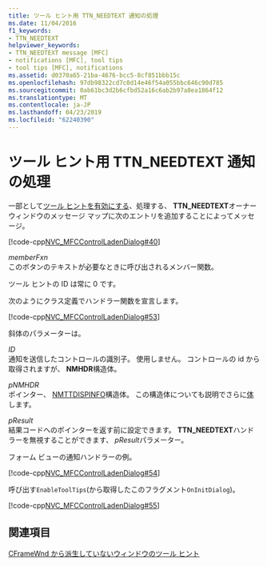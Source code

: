 ```yaml
---
title: ツール ヒント用 TTN_NEEDTEXT 通知の処理
ms.date: 11/04/2016
f1_keywords:
- TTN_NEEDTEXT
helpviewer_keywords:
- TTN_NEEDTEXT message [MFC]
- notifications [MFC], tool tips
- tool tips [MFC], notifications
ms.assetid: d0370a65-21ba-4676-bcc5-8cf851bbb15c
ms.openlocfilehash: 97db98322cd7c0d14e46f54a055bbc646c90d785
ms.sourcegitcommit: 0ab61bc3d2b6cfbd52a16c6ab2b97a8ea1864f12
ms.translationtype: MT
ms.contentlocale: ja-JP
ms.lasthandoff: 04/23/2019
ms.locfileid: "62240390"
---
```

# <a name="handling-ttnneedtext-notification-for-tool-tips"></a>ツール ヒント用 TTN_NEEDTEXT 通知の処理

一部として[ツール ヒントを有効にする](../mfc/enabling-tool-tips.md)、処理する、 **TTN_NEEDTEXT**オーナー ウィンドウのメッセージ マップに次のエントリを追加することによってメッセージ。

[!code-cpp[NVC_MFCControlLadenDialog#40](../mfc/codesnippet/cpp/handling-ttn-needtext-notification-for-tool-tips_1.cpp)]

*memberFxn*<br/>
このボタンのテキストが必要なときに呼び出されるメンバー関数。

ツール ヒントの ID は常に 0 です。

次のようにクラス定義でハンドラー関数を宣言します。

[!code-cpp[NVC_MFCControlLadenDialog#53](../mfc/codesnippet/cpp/handling-ttn-needtext-notification-for-tool-tips_2.h)]

斜体のパラメーターは。

*ID*<br/>
通知を送信したコントロールの識別子。 使用しません。 コントロールの id から取得されますが、 **NMHDR**構造体。

*pNMHDR*<br/>
ポインター、 [NMTTDISPINFO](/windows/desktop/api/commctrl/ns-commctrl-tagnmttdispinfoa)構造体。 この構造体についても説明でさらに[体](../mfc/tooltiptext-structure.md)します。

*pResult*<br/>
結果コードへのポインターを返す前に設定できます。 **TTN_NEEDTEXT**ハンドラーを無視することができます、 *pResult*パラメーター。

フォーム ビューの通知ハンドラーの例。

[!code-cpp[NVC_MFCControlLadenDialog#54](../mfc/codesnippet/cpp/handling-ttn-needtext-notification-for-tool-tips_3.cpp)]

呼び出す`EnableToolTips`(から取得したこのフラグメント`OnInitDialog`)。

[!code-cpp[NVC_MFCControlLadenDialog#55](../mfc/codesnippet/cpp/handling-ttn-needtext-notification-for-tool-tips_4.cpp)]

## <a name="see-also"></a>関連項目

[CFrameWnd から派生していないウィンドウのツール ヒント](../mfc/tool-tips-in-windows-not-derived-from-cframewnd.md)
